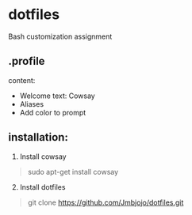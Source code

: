 # dotfiles
Bash customization assignment

## .profile
content:
* Welcome text: Cowsay
* Aliases
* Add color to prompt

## installation:
1. Install cowsay
> sudo apt-get install cowsay
2. Install dotfiles
> git clone https://github.com/Jmbjojo/dotfiles.git

